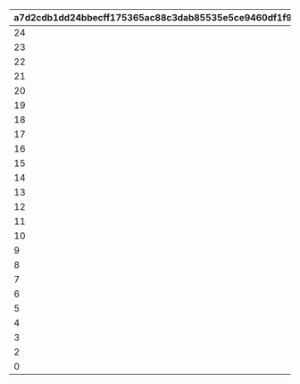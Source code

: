 |a7d2cdb1dd24bbecff175365ac88c3dab85535e5ce9460df1f9badee371b3b4c|51144bda671b8e605324506064bbc3e8cce48bfdb30993a79abaa0a89c8936a4|d9b44cbaab5e8b60006bdc27e3de6a1afb5c414c5a50bf17ac8e924ea07e82da|1afcdd06b1cee36a8154ef4c9bf8393ff29d78d88c7dc12c3d237b416cf6ad4b|219fe5ed6977645a347fecc273d5c69b5488d5dfa88f51d22490af176dc4d5c1|3e4ead08b99ce88cea0b3d52a84e210bc7fc3eda360a68731c903cab8da653f0|ea2e267186d1079d0d9f3625ac3c29a3a139659d8dc3650da2ce3efdaadd8f64|3eee8da017ff1712e9394ec5dfd9bc3c38b469503920c56e3f92a9c3a8892d7e|ab52fd2f2c646173ab821605e11ef5fc61f0dae9969dfad7752c6293d2d65850|0af41dc988177c4c68593427a04a8a53e598ac85f4429a1e5ca0f00e16778475|156c16462bbb1fbe250bd45ddf85a0c340134feb497234ad01d642014289477c|71930f2a086fd0ed730e48aa47c35b34cbe204c859b29f4bad03639d9158706f|
| --- | --- | --- | --- | --- | --- | --- | --- | --- | --- | --- | --- |
|24|0|1|297|0|28|0|0.05|32|0|0.025|0|
|23|0|2|288|0|27|0|0.05|31|0|0.025|0|
|22|0|3|279|0|26|0|0.05|30|0|0.025|0|
|21|0|4|270|0|25|0|0.05|29|0|0.025|0|
|20|0|5|261|0|24|0|0.05|28|0|0.025|0|
|19|0|6|252|0|23|0|0.05|27|0|0.025|0|
|18|0|7|243|0|22|0|0.05|26|0|0.025|0|
|17|0|8|234|0|21|0|0.05|25|0|0.025|0|
|16|0|9|225|0|20|0|0.05|24|0|0.025|0|
|15|0|10|216|0|19|0|0.05|23|0|0.025|0|
|14|0|11|207|0|18|0|0.05|22|0|0.025|0|
|13|0|12|198|0|17|0|0.05|21|0|0.025|0|
|12|0|13|189|0|16|0|0.05|20|0|0.025|0|
|11|0|14|180|0|15|0|0.05|19|0|0.025|0|
|10|0|15|171|0|14|0|0.05|18|0|0.025|0|
|9|0|16|161|0|13|0|0.05|17|0|0.025|0|
|8|0|17|152|0|12|0|0.05|16|0|0.025|0|
|7|0|18|143|0|11|0|0.05|15|0|0.025|0|
|6|0|19|134|0|10|0|0.05|14|0|0.025|0|
|5|0|20|125|0|9|0|0.05|13|0|0.025|0|
|4|0|21|116|0|8|0|0.05|12|0|0.025|0|
|3|0|22|107|0|7|0|0.05|11|0|0.025|0|
|2|0|23|101|0|6|0|0.05|10|0|0.025|0|
|0|0|24|1|0|0|0|0|0|0|0|0|